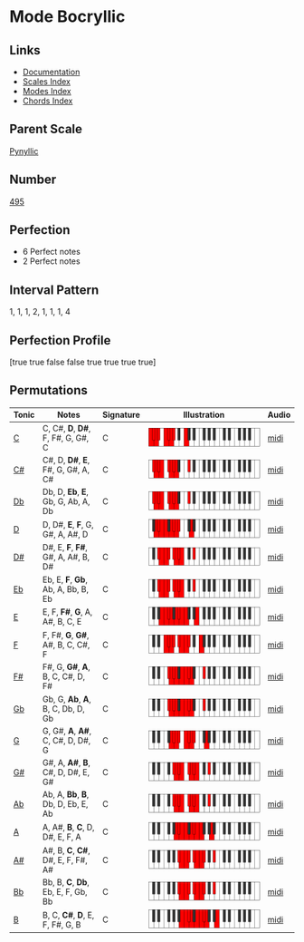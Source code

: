 # Mode Bocryllic

## Links

- [Documentation](index.md)
- [Scales Index](Scales.md)
- [Modes Index](Modes.md)
- [Chords Index](Chords.md)

## Parent Scale

[Pynyllic](ScalePynyllic.md)

## Number

[495](https://ianring.com/musictheory/scales/495)

## Perfection

- 6 Perfect notes
- 2 Perfect notes

## Interval Pattern

1, 1, 1, 2, 1, 1, 1, 4

## Perfection Profile

[true true false false true true true true]

## Permutations

| Tonic | Notes | Signature | Illustration | Audio |
|-------|-------|-----------|--------------|-------|
| [C](ModeCNaturalBocryllic.md) | C, C#, **D**, **D#**, F, F#, G, G#, C | C | ![CNaturalBocryllic](ModeCNaturalBocryllic.png) | [midi](https://github.com/edipermadi/music/blob/main/docs/ModeCNaturalBocryllic.mid?raw=true) |
| [C#](ModeCSharpBocryllic.md) | C#, D, **D#**, **E**, F#, G, G#, A, C# | C | ![CSharpBocryllic](ModeCSharpBocryllic.png) | [midi](https://github.com/edipermadi/music/blob/main/docs/ModeCSharpBocryllic.mid?raw=true) |
| [Db](ModeDFlatBocryllic.md) | Db, D, **Eb**, **E**, Gb, G, Ab, A, Db | C | ![DFlatBocryllic](ModeDFlatBocryllic.png) | [midi](https://github.com/edipermadi/music/blob/main/docs/ModeDFlatBocryllic.mid?raw=true) |
| [D](ModeDNaturalBocryllic.md) | D, D#, **E**, **F**, G, G#, A, A#, D | C | ![DNaturalBocryllic](ModeDNaturalBocryllic.png) | [midi](https://github.com/edipermadi/music/blob/main/docs/ModeDNaturalBocryllic.mid?raw=true) |
| [D#](ModeDSharpBocryllic.md) | D#, E, **F**, **F#**, G#, A, A#, B, D# | C | ![DSharpBocryllic](ModeDSharpBocryllic.png) | [midi](https://github.com/edipermadi/music/blob/main/docs/ModeDSharpBocryllic.mid?raw=true) |
| [Eb](ModeEFlatBocryllic.md) | Eb, E, **F**, **Gb**, Ab, A, Bb, B, Eb | C | ![EFlatBocryllic](ModeEFlatBocryllic.png) | [midi](https://github.com/edipermadi/music/blob/main/docs/ModeEFlatBocryllic.mid?raw=true) |
| [E](ModeENaturalBocryllic.md) | E, F, **F#**, **G**, A, A#, B, C, E | C | ![ENaturalBocryllic](ModeENaturalBocryllic.png) | [midi](https://github.com/edipermadi/music/blob/main/docs/ModeENaturalBocryllic.mid?raw=true) |
| [F](ModeFNaturalBocryllic.md) | F, F#, **G**, **G#**, A#, B, C, C#, F | C | ![FNaturalBocryllic](ModeFNaturalBocryllic.png) | [midi](https://github.com/edipermadi/music/blob/main/docs/ModeFNaturalBocryllic.mid?raw=true) |
| [F#](ModeFSharpBocryllic.md) | F#, G, **G#**, **A**, B, C, C#, D, F# | C | ![FSharpBocryllic](ModeFSharpBocryllic.png) | [midi](https://github.com/edipermadi/music/blob/main/docs/ModeFSharpBocryllic.mid?raw=true) |
| [Gb](ModeGFlatBocryllic.md) | Gb, G, **Ab**, **A**, B, C, Db, D, Gb | C | ![GFlatBocryllic](ModeGFlatBocryllic.png) | [midi](https://github.com/edipermadi/music/blob/main/docs/ModeGFlatBocryllic.mid?raw=true) |
| [G](ModeGNaturalBocryllic.md) | G, G#, **A**, **A#**, C, C#, D, D#, G | C | ![GNaturalBocryllic](ModeGNaturalBocryllic.png) | [midi](https://github.com/edipermadi/music/blob/main/docs/ModeGNaturalBocryllic.mid?raw=true) |
| [G#](ModeGSharpBocryllic.md) | G#, A, **A#**, **B**, C#, D, D#, E, G# | C | ![GSharpBocryllic](ModeGSharpBocryllic.png) | [midi](https://github.com/edipermadi/music/blob/main/docs/ModeGSharpBocryllic.mid?raw=true) |
| [Ab](ModeAFlatBocryllic.md) | Ab, A, **Bb**, **B**, Db, D, Eb, E, Ab | C | ![AFlatBocryllic](ModeAFlatBocryllic.png) | [midi](https://github.com/edipermadi/music/blob/main/docs/ModeAFlatBocryllic.mid?raw=true) |
| [A](ModeANaturalBocryllic.md) | A, A#, **B**, **C**, D, D#, E, F, A | C | ![ANaturalBocryllic](ModeANaturalBocryllic.png) | [midi](https://github.com/edipermadi/music/blob/main/docs/ModeANaturalBocryllic.mid?raw=true) |
| [A#](ModeASharpBocryllic.md) | A#, B, **C**, **C#**, D#, E, F, F#, A# | C | ![ASharpBocryllic](ModeASharpBocryllic.png) | [midi](https://github.com/edipermadi/music/blob/main/docs/ModeASharpBocryllic.mid?raw=true) |
| [Bb](ModeBFlatBocryllic.md) | Bb, B, **C**, **Db**, Eb, E, F, Gb, Bb | C | ![BFlatBocryllic](ModeBFlatBocryllic.png) | [midi](https://github.com/edipermadi/music/blob/main/docs/ModeBFlatBocryllic.mid?raw=true) |
| [B](ModeBNaturalBocryllic.md) | B, C, **C#**, **D**, E, F, F#, G, B | C | ![BNaturalBocryllic](ModeBNaturalBocryllic.png) | [midi](https://github.com/edipermadi/music/blob/main/docs/ModeBNaturalBocryllic.mid?raw=true) |
